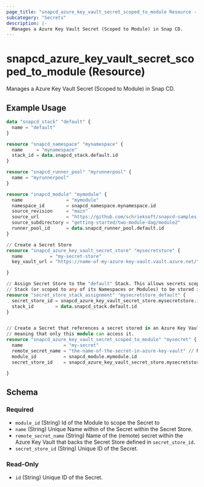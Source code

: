 ```yaml
---
page_title: "snapcd_azure_key_vault_secret_scoped_to_module Resource - snapcd"
subcategory: "Secrets"
description: |-
  Manages a Azure Key Vault Secret (Scoped to Module) in Snap CD.
---
```


# snapcd_azure_key_vault_secret_scoped_to_module (Resource)

Manages a Azure Key Vault Secret (Scoped to Module) in Snap CD.


## Example Usage

```terraform
data "snapcd_stack" "default" {
  name = "default"
}

resource "snapcd_namespace" "mynamespace" {
  name     = "mynamespace"
  stack_id = data.snapcd_stack.default.id
}

resource "snapcd_runner_pool" "myrunnerpool" {
  name = "myrunnerpool"
}

resource "snapcd_module" "mymodule" {
  name                = "mymodule"
  namespace_id        = snapcd_namespace.mynamespace.id
  source_revision     = "main"
  source_url          = "https://github.com/schrieksoft/snapcd-samples.git"
  source_subdirectory = "getting-started/two-module-dag/module2"
  runner_pool_id      = data.snapcd_runner_pool.default.id
}

// Create a Secret Store
resource "snapcd_azure_key_vault_secret_store" "mysecretstore" {
  name          = "my-secret-store"
  key_vault_url = "https://name-of-my-azure-key-vault.vault.azure.net/"

}

// Assign Secret Store to the "default" Stack. This allows secrets scoped to the "default"
// Stack (or scoped to any of its Namespaces or Modules) to be stored in this Secret Store
resource "secret_store_stack_assignment" "mysecretstore_default" {
  secret_store_id = snapcd_azure_key_vault_secret_store.mysecretstore.id
  stack_id        = data.snapcd_stack.default.id
}


// Create a Secret that references a secret stored in an Azure Key Vault. Scope the Secret to the "mymodule" Module, 
// meaning that only this module can access it.
resource "snapcd_azure_key_vault_secret_scoped_to_module" "mysecret" {
  name               = "my-secret"
  remote_secret_name = "the-name-of-the-secret-in-azure-key-vault" // NOTE this secret must created in the Azure Key Vault separately
  module_id          = snapcd_module.mymodule.id
  secret_store_id    = snapcd_azure_key_vault_secret_store.mysecretstore.id

}
```

<!-- schema generated by tfplugindocs -->
## Schema

### Required

- `module_id` (String) Id of the Module to scope the Secret to
- `name` (String) Unique Name within of the Secret within the Secret Store.
- `remote_secret_name` (String) Name of the (remote) secret within the Azure Key Vault that backs the Secret Store defined in `secret_store_id`.
- `secret_store_id` (String) Unique ID of the Secret.

### Read-Only

- `id` (String) Unique ID of the Secret.
